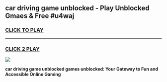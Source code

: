 
## car driving game unblocked - Play Unblocked Gmaes & Free #u4waj
<h3>
<a href="https://news.freeplayer.one?title=car_driving_game_unblocked&ref=24F">CLICK TO PLAY</a></h3>
<hr>

<h3>
<a href="https://news.freeplayer.one?title=car_driving_game_unblocked&ref=24F">CLICK 2 PLAY</a>
  
</h3>

<a href="https://news.freeplayer.one?title=car_driving_game_unblocked&ref=24F/"><img src="https://clearcache.store/games.png"></a>


**car driving game unblocked games unblocked: Your Gateway to Fun and Accessible Online Gaming**
